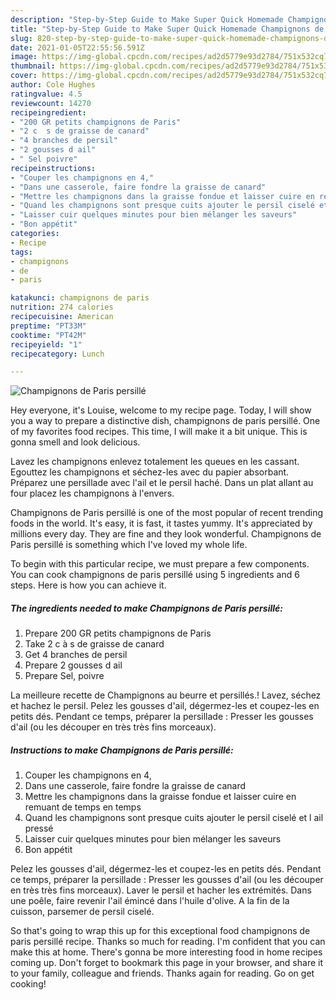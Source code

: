 ```yaml
---
description: "Step-by-Step Guide to Make Super Quick Homemade Champignons de Paris persillé"
title: "Step-by-Step Guide to Make Super Quick Homemade Champignons de Paris persillé"
slug: 820-step-by-step-guide-to-make-super-quick-homemade-champignons-de-paris-persille
date: 2021-01-05T22:55:56.591Z
image: https://img-global.cpcdn.com/recipes/ad2d5779e93d2784/751x532cq70/champignons-de-paris-persille-photo-principale-de-la-recette.jpg
thumbnail: https://img-global.cpcdn.com/recipes/ad2d5779e93d2784/751x532cq70/champignons-de-paris-persille-photo-principale-de-la-recette.jpg
cover: https://img-global.cpcdn.com/recipes/ad2d5779e93d2784/751x532cq70/champignons-de-paris-persille-photo-principale-de-la-recette.jpg
author: Cole Hughes
ratingvalue: 4.5
reviewcount: 14270
recipeingredient:
- "200 GR petits champignons de Paris"
- "2 c  s de graisse de canard"
- "4 branches de persil"
- "2 gousses d ail"
- " Sel poivre"
recipeinstructions:
- "Couper les champignons en 4,"
- "Dans une casserole, faire fondre la graisse de canard"
- "Mettre les champignons dans la graisse fondue et laisser cuire en remuant de temps en temps"
- "Quand les champignons sont presque cuits ajouter le persil ciselé et l ail pressé"
- "Laisser cuir quelques minutes pour bien mélanger les saveurs"
- "Bon appétit"
categories:
- Recipe
tags:
- champignons
- de
- paris

katakunci: champignons de paris 
nutrition: 274 calories
recipecuisine: American
preptime: "PT33M"
cooktime: "PT42M"
recipeyield: "1"
recipecategory: Lunch

---
```



![Champignons de Paris persillé](https://img-global.cpcdn.com/recipes/ad2d5779e93d2784/751x532cq70/champignons-de-paris-persille-photo-principale-de-la-recette.jpg)

Hey everyone, it's Louise, welcome to my recipe page. Today, I will show you a way to prepare a distinctive dish, champignons de paris persillé. One of my favorites food recipes. This time, I will make it a bit unique. This is gonna smell and look delicious.

Lavez les champignons enlevez totalement les queues en les cassant. Egouttez les champignons et séchez-les avec du papier absorbant. Préparez une persillade avec l&#39;ail et le persil haché. Dans un plat allant au four placez les champignons à l&#39;envers.

Champignons de Paris persillé is one of the most popular of recent trending foods in the world. It's easy, it is fast, it tastes yummy. It's appreciated by millions every day. They are fine and they look wonderful. Champignons de Paris persillé is something which I've loved my whole life.


To begin with this particular recipe, we must prepare a few components. You can cook champignons de paris persillé using 5 ingredients and 6 steps. Here is how you can achieve it.

<!--inarticleads1-->

##### The ingredients needed to make Champignons de Paris persillé:

1. Prepare 200 GR petits champignons de Paris
1. Take 2 c à s de graisse de canard
1. Get 4 branches de persil
1. Prepare 2 gousses d ail
1. Prepare  Sel, poivre


La meilleure recette de Champignons au beurre et persillés.! Lavez, séchez et hachez le persil. Pelez les gousses d&#39;ail, dégermez-les et coupez-les en petits dés. Pendant ce temps, préparer la persillade : Presser les gousses d&#39;ail (ou les découper en très très fins morceaux). 

<!--inarticleads2-->

##### Instructions to make Champignons de Paris persillé:

1. Couper les champignons en 4,
1. Dans une casserole, faire fondre la graisse de canard
1. Mettre les champignons dans la graisse fondue et laisser cuire en remuant de temps en temps
1. Quand les champignons sont presque cuits ajouter le persil ciselé et l ail pressé
1. Laisser cuir quelques minutes pour bien mélanger les saveurs
1. Bon appétit


Pelez les gousses d&#39;ail, dégermez-les et coupez-les en petits dés. Pendant ce temps, préparer la persillade : Presser les gousses d&#39;ail (ou les découper en très très fins morceaux). Laver le persil et hacher les extrémités. Dans une poêle, faire revenir l&#39;ail émincé dans l&#39;huile d&#39;olive. A la fin de la cuisson, parsemer de persil ciselé. 

So that's going to wrap this up for this exceptional food champignons de paris persillé recipe. Thanks so much for reading. I'm confident that you can make this at home. There's gonna be more interesting food in home recipes coming up. Don't forget to bookmark this page in your browser, and share it to your family, colleague and friends. Thanks again for reading. Go on get cooking!
